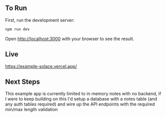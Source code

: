 ## To Run

First, run the development server:

```bash
npm run dev
```

Open [http://localhost:3000](http://localhost:3000) with your browser to see the result.

## Live

https://example-solace.vercel.app/

## Next Steps

This example app is currently limited to in memory notes with no backend, if I were to keep building on this I'd setup a  database with a notes table (and any auth tables required) and wire up the API endpoints with the required min/max length validation